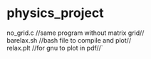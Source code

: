 # physics_project

no_grid.c  //same program without matrix grid//       
barelax.sh  //bash file to compile and plot//     
relax.plt  //for gnu to plot in pdf//`  
